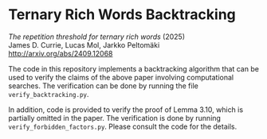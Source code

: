 # Ternary Rich Words Backtracking
*The repetition threshold for ternary rich words* (2025)  
James D. Currie, Lucas Mol, Jarkko Peltomäki  
<http://arxiv.org/abs/2409.12068>

The code in this repository implements a backtracking algorithm that can be used to verify the claims of the above paper involving computational searches. The verification can be done by running the file `verify_backtracking.py`.

In addition, code is provided to verify the proof of Lemma 3.10, which is partially omitted in the paper. The verification is done by running `verify_forbidden_factors.py`. Please consult the code for the details.

